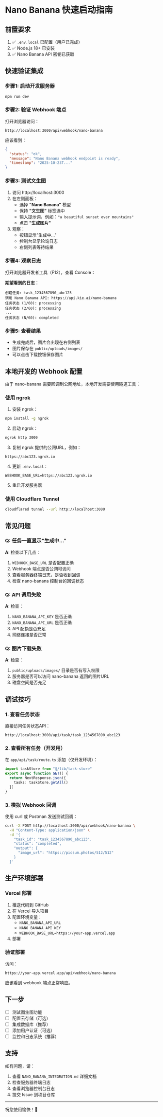 # Nano Banana 快速启动指南

## 前置要求

1. ✅ `.env.local` 已配置（用户已完成）
2. ✅ Node.js 18+ 已安装
3. ✅ Nano Banana API 密钥已获取

## 快速验证集成

### 步骤1: 启动开发服务器

```bash
npm run dev
```

### 步骤2: 验证 Webhook 端点

打开浏览器访问：
```
http://localhost:3000/api/webhook/nano-banana
```

应该看到：
```json
{
  "status": "ok",
  "message": "Nano Banana webhook endpoint is ready",
  "timestamp": "2025-10-23T..."
}
```

### 步骤3: 测试文生图

1. 访问 http://localhost:3000
2. 在左侧面板：
   - 选择 **"Nano Banana"** 模型
   - 保持 **"文生图"** 标签选中
   - 输入提示词，例如：`"a beautiful sunset over mountains"`
   - 点击 **"生成图片"**
3. 观察：
   - 按钮显示"生成中..."
   - 控制台显示轮询日志
   - 右侧列表等待结果

### 步骤4: 观察日志

打开浏览器开发者工具（F12），查看 Console：

**期望看到的日志**：
```
创建任务: task_1234567890_abc123
调用 Nano Banana API: https://api.kie.ai/nano-banana
任务状态 (1/60): processing
任务状态 (2/60): processing
...
任务状态 (N/60): completed
```

### 步骤5: 查看结果

- 生成完成后，图片会出现在右侧列表
- 图片保存在 `public/uploads/images/`
- 可以点击下载按钮保存图片

## 本地开发的 Webhook 配置

由于 nano-banana 需要回调到公网地址，本地开发需要使用隧道工具：

### 使用 ngrok

1. 安装 ngrok：
```bash
npm install -g ngrok
```

2. 启动 ngrok：
```bash
ngrok http 3000
```

3. 复制 ngrok 提供的公网URL，例如：
```
https://abc123.ngrok.io
```

4. 更新 `.env.local`：
```env
WEBHOOK_BASE_URL=https://abc123.ngrok.io
```

5. 重启开发服务器

### 使用 Cloudflare Tunnel

```bash
cloudflared tunnel --url http://localhost:3000
```

## 常见问题

### Q: 任务一直显示"生成中..."

**A**: 检查以下几点：
1. `WEBHOOK_BASE_URL` 是否配置正确
2. Webhook 端点是否公网可访问
3. 查看服务器终端日志，是否收到回调
4. 检查 nano-banana 控制台的回调状态

### Q: API 调用失败

**A**: 检查：
1. `NANO_BANANA_API_KEY` 是否正确
2. `NANO_BANANA_API_URL` 是否正确
3. API 配额是否充足
4. 网络连接是否正常

### Q: 图片下载失败

**A**: 检查：
1. `public/uploads/images/` 目录是否有写入权限
2. 服务器是否可以访问 nano-banana 返回的图片URL
3. 磁盘空间是否充足

## 调试技巧

### 1. 查看任务状态

直接访问任务状态API：
```
http://localhost:3000/api/task/task_1234567890_abc123
```

### 2. 查看所有任务（开发用）

在 `app/api/task/route.ts` 添加（仅开发环境）：
```typescript
import taskStore from "@/lib/task-store"
export async function GET() {
  return NextResponse.json({
    tasks: taskStore.getAll()
  })
}
```

### 3. 模拟 Webhook 回调

使用 curl 或 Postman 发送测试回调：
```bash
curl -X POST http://localhost:3000/api/webhook/nano-banana \
  -H "Content-Type: application/json" \
  -d '{
    "task_id": "task_1234567890_abc123",
    "status": "completed",
    "output": {
      "image_url": "https://picsum.photos/512/512"
    }
  }'
```

## 生产环境部署

### Vercel 部署

1. 推送代码到 GitHub
2. 在 Vercel 导入项目
3. 配置环境变量：
   - `NANO_BANANA_API_URL`
   - `NANO_BANANA_API_KEY`
   - `WEBHOOK_BASE_URL=https://your-app.vercel.app`
4. 部署

### 验证部署

访问：
```
https://your-app.vercel.app/api/webhook/nano-banana
```

应该看到 webhook 端点正常响应。

## 下一步

- [ ] 测试图生图功能
- [ ] 配置云存储（可选）
- [ ] 集成数据库（推荐）
- [ ] 添加用户认证（可选）
- [ ] 监控和日志系统（推荐）

## 支持

如有问题，请：
1. 查看 `NANO_BANANA_INTEGRATION.md` 详细文档
2. 检查服务器终端日志
3. 查看浏览器控制台日志
4. 提交 Issue 到项目仓库

---

祝您使用愉快！🎉

